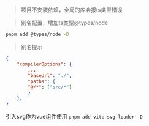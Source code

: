 ## 

>项目不安装依赖，全局的库会报ts类型错误


>别名配置，增加ts类型@types/node
```sh
pnpm add @types/node -D
```
>别名提示
```json
{
	"compilerOptions": {
        ...
        "baseUrl": "./",
        "paths": {
        "@/*": ["src/*"]
        }
	},
}
```
引入svg作为vue组件使用
`pnpm add vite-svg-loader -D`
